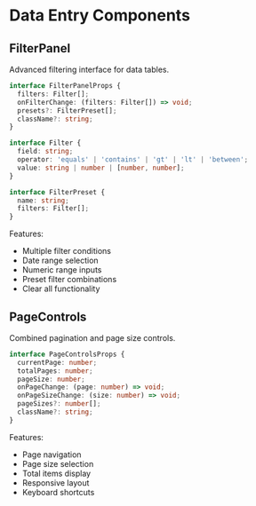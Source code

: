 # Data Entry Components

## FilterPanel
Advanced filtering interface for data tables.

```typescript
interface FilterPanelProps {
  filters: Filter[];
  onFilterChange: (filters: Filter[]) => void;
  presets?: FilterPreset[];
  className?: string;
}

interface Filter {
  field: string;
  operator: 'equals' | 'contains' | 'gt' | 'lt' | 'between';
  value: string | number | [number, number];
}

interface FilterPreset {
  name: string;
  filters: Filter[];
}
```

Features:
- Multiple filter conditions
- Date range selection
- Numeric range inputs
- Preset filter combinations
- Clear all functionality

## PageControls
Combined pagination and page size controls.

```typescript
interface PageControlsProps {
  currentPage: number;
  totalPages: number;
  pageSize: number;
  onPageChange: (page: number) => void;
  onPageSizeChange: (size: number) => void;
  pageSizes?: number[];
  className?: string;
}
```

Features:
- Page navigation
- Page size selection
- Total items display
- Responsive layout
- Keyboard shortcuts